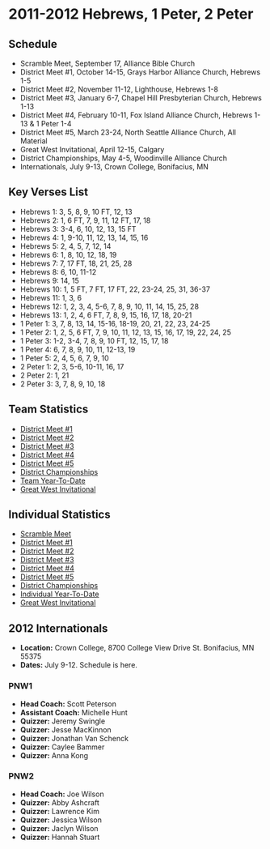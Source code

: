 # 2011-2012 Hebrews, 1 Peter, 2 Peter

## Schedule

- Scramble Meet, September 17, Alliance Bible Church
- District Meet #1, October 14-15, Grays Harbor Alliance Church, Hebrews 1-5
- District Meet #2, November 11-12, Lighthouse, Hebrews 1-8
- District Meet #3, January 6-7, Chapel Hill Presbyterian Church, Hebrews 1-13
- District Meet #4, February 10-11, Fox Island Alliance Church, Hebrews 1-13 & 1 Peter 1-4
- District Meet #5, March 23-24, North Seattle Alliance Church, All Material
- Great West Invitational, April 12-15, Calgary
- District Championships, May 4-5, Woodinville Alliance Church
- Internationals, July 9-13, Crown College, Bonifacius, MN

## Key Verses List

- Hebrews 1: 3, 5, 8, 9, 10 FT, 12, 13
- Hebrews 2: 1, 6 FT, 7, 9, 11, 12 FT, 17, 18
- Hebrews 3: 3-4, 6, 10, 12, 13, 15 FT
- Hebrews 4: 1, 9-10, 11, 12, 13, 14, 15, 16
- Hebrews 5: 2, 4, 5, 7, 12, 14
- Hebrews 6: 1, 8, 10, 12, 18, 19
- Hebrews 7: 7, 17 FT, 18, 21, 25, 28
- Hebrews 8: 6, 10, 11-12
- Hebrews 9: 14, 15
- Hebrews 10: 1, 5 FT, 7 FT, 17 FT, 22, 23-24, 25, 31, 36-37
- Hebrews 11: 1, 3, 6
- Hebrews 12: 1, 2, 3, 4, 5-6, 7, 8, 9, 10, 11, 14, 15, 25, 28
- Hebrews 13: 1, 2, 4, 6 FT, 7, 8, 9, 15, 16, 17, 18, 20-21
- 1 Peter 1: 3, 7, 8, 13, 14, 15-16, 18-19, 20, 21, 22, 23, 24-25
- 1 Peter 2: 1, 2, 5, 6 FT, 7, 9, 10, 11, 12, 13, 15, 16, 17, 19, 22, 24, 25
- 1 Peter 3: 1-2, 3-4, 7, 8, 9, 10 FT, 12, 15, 17, 18
- 1 Peter 4: 6, 7, 8, 9, 10, 11, 12-13, 19
- 1 Peter 5: 2, 4, 5, 6, 7, 9, 10
- 2 Peter 1: 2, 3, 5-6, 10-11, 16, 17
- 2 Peter 2: 1, 21
- 2 Peter 3: 3, 7, 8, 9, 10, 18

## Team Statistics

- [District Meet #1](/downloads/past_seasons/2011-2012/2011-12_district_meet_1_-_team_semis.pdf) <i class="la la-file-pdf-o"></i>
- [District Meet #2](/downloads/past_seasons/2011-2012/team2.pdf) <i class="la la-file-pdf-o"></i>
- [District Meet #3](/downloads/past_seasons/2011-2012/2011-12_district_meet_3_team.pdf) <i class="la la-file-pdf-o"></i>
- [District Meet #4](/downloads/past_seasons/2011-2012/20112-2012_district_4_team.pdf) <i class="la la-file-pdf-o"></i>
- [District Meet #5](/downloads/past_seasons/2011-2012/teammeet5.pdf) <i class="la la-file-pdf-o"></i>
- [District Championships ](/downloads/past_seasons/2011-2012/dischampsteam.pdf) <i class="la la-file-pdf-o"></i>
- [Team Year-To-Date](/downloads/past_seasons/2011-2012/final_team.pdf) <i class="la la-file-pdf-o"></i>
- [Great West Invitational](/downloads/past_seasons/2011-2012/2012_gwi.pdf) <i class="la la-file-pdf-o"></i>

## Individual Statistics

- [Scramble Meet](/downloads/past_seasons/2011-2012/scramble_meet_2011-2012.pdf) <i class="la la-file-pdf-o"></i>
- [District Meet #1](/downloads/past_seasons/2011-2012/2011-12_district_meet_1_-_individual.pdf) <i class="la la-file-pdf-o"></i>
- [District Meet #2](/downloads/past_seasons/2011-2012/2011-2012_district_2_.pdf) <i class="la la-file-pdf-o"></i>
- [District Meet #3](/downloads/past_seasons/2011-2012/2011-12_district_meet_3.pdf) <i class="la la-file-pdf-o"></i>
- [District Meet #4](/downloads/past_seasons/2011-2012/2011-12_district_meet_4.pdf) <i class="la la-file-pdf-o"></i>
- [District Meet #5](/downloads/past_seasons/2011-2012/meet5.pdf) <i class="la la-file-pdf-o"></i>
- [District Championships ](/downloads/past_seasons/2011-2012/dischampsind.pdf) <i class="la la-file-pdf-o"></i>
- [Individual Year-To-Date](/downloads/past_seasons/2011-2012/final_ind.pdf) <i class="la la-file-pdf-o"></i>
- [Great West Invitational](/downloads/past_seasons/2011-2012/2012_gwi_indiv.pdf) <i class="la la-file-pdf-o"></i>

## 2012 Internationals

- **Location:** Crown College, 8700 College View Drive St. Bonifacius, MN 55375
- **Dates:** July 9-12. Schedule is here.

### PNW1

- **Head Coach:** Scott Peterson
- **Assistant Coach:** Michelle Hunt
- **Quizzer:** Jeremy Swingle
- **Quizzer:** Jesse MacKinnon
- **Quizzer:** Jonathan Van Schenck
- **Quizzer:** Caylee Bammer
- **Quizzer:** Anna Kong

### PNW2

- **Head Coach:** Joe Wilson
- **Quizzer:** Abby Ashcraft
- **Quizzer:** Lawrence Kim
- **Quizzer:** Jessica Wilson
- **Quizzer:** Jaclyn Wilson
- **Quizzer:** Hannah Stuart
